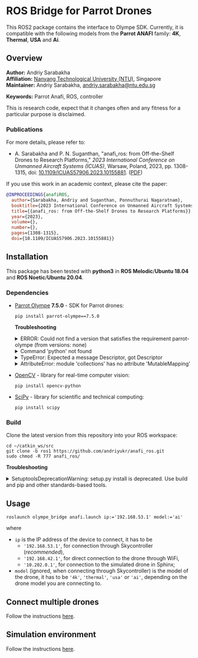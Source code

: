 # ROS Bridge for Parrot Drones

This ROS2 package contains the interface to Olympe SDK. Currently, it is compatible with the following models from the **Parrot ANAFI** family: **4K**, **Thermal**, **USA** and **Ai**.

## Overview

**Author:** Andriy Sarabakha<br />
**Affiliation:** [Nanyang Technological University (NTU)](https://www.ntu.edu.sg), Singapore<br />
**Maintainer:** Andriy Sarabakha, andriy.sarabakha@ntu.edu.sg

**Keywords:** Parrot Anafi, ROS, controller

This is research code, expect that it changes often and any fitness for a particular purpose is disclaimed.

### Publications

For more details, please refer to: 

* A. Sarabakha and P. N. Suganthan, "anafi_ros: from Off-the-Shelf Drones to Research Platforms," *2023 International Conference on Unmanned Aircraft Systems (ICUAS)*, Warsaw, Poland, 2023, pp. 1308-1315, doi: [10.1109/ICUAS57906.2023.10155881](https://doi.org/10.1109/ICUAS57906.2023.10155881). ([PDF](Parrot_Anafi.pdf))

If you use this work in an academic context, please cite the paper:
```bibtex
@INPROCEEDINGS{anafiROS,
  author={Sarabakha, Andriy and Suganthan, Ponnuthurai Nagaratnam},
  booktitle={2023 International Conference on Unmanned Aircraft Systems~(ICUAS)}, 
  title={{anafi_ros: from Off-the-Shelf Drones to Research Platforms}}, 
  year={2023},
  volume={},
  number={},
  pages={1308-1315},
  doi={10.1109/ICUAS57906.2023.10155881}}
```

## Installation

This package has been tested with **python3** in **ROS Melodic**/**Ubuntu 18.04** and **ROS Noetic**/**Ubuntu 20.04**.

### Dependencies

- [Parrot Olympe](https://developer.parrot.com/docs/olympe/installation.html) **7.5.0** - SDK for Parrot drones:

      pip install parrot-olympe==7.5.0

  **Troubleshooting**
  
    <details> 
        <summary>ERROR: Could not find a version that satisfies the requirement parrot-olympe (from versions: none)</summary>

    Install the latest version of `pip`:

      sudo apt-get install python3-pip python-dev
      echo 'export PATH="~/.local/bin:$PATH"' >> ~/.bashrc
      source ~/.bashrc
    </details>

    <details> 
        <summary>Command 'python' not found</summary>

    Set `python3` as the default `python` version:

      echo 'alias python=python3' >> ~/.bash_aliases
      source ~/.bash_aliases
    </details>
    
    <details> 
        <summary>TypeError: Expected a message Descriptor, got Descriptor</summary>

    Install `protobuf` version `3.6`:

      pip install protobuf==3.6
    </details>

    <details> 
        <summary>AttributeError: module 'collections' has no attribute 'MutableMapping'</summary>

    Install `protobuf` version `3.20.0`:

      pip install protobuf==3.20.0
    </details>

- [OpenCV](https://pypi.org/project/opencv-python/) - library for real-time computer vision:

      pip install opencv-python
    
- [SciPy](https://scipy.org/install/) - library for scientific and technical computing:

      pip install scipy    
    
### Build

Clone the latest version from this repository into your ROS workspace:

	cd ~/catkin_ws/src
	git clone -b ros1 https://github.com/andriyukr/anafi_ros.git
	sudo chmod -R 777 anafi_ros/

**Troubleshooting**

<details> 
  <summary>SetuptoolsDeprecationWarning: setup.py install is deprecated. Use build and pip and other standards-based tools.</summary>

Install `setuptools` version `58.2.0`:

    pip install setuptools==58.2.0
</details>

## Usage

    roslaunch olympe_bridge anafi.launch ip:='192.168.53.1' model:='ai'

where
* `ip` is the IP address of the device to connect, it has to be
  * `'192.168.53.1'`, for connection through Skycontroller (*recommended*),
  * `'192.168.42.1'`, for direct connection to the drone through WiFi,
  * `'10.202.0.1'`, for connection to the simulated drone in Sphinx;
* `model` (ignored, when connecting through Skycontroller) is the model of the drone, it has to be `'4k'`, `'thermal'`, `'usa'` or `'ai'`, depending on the drone model you are connecting to.

## Connect multiple drones

Follow the instructions [here](https://github.com/andriyukr/anafi_ros/blob/ros2/multiple-drones.md).

## Simulation environment

Follow the instructions [here](https://github.com/andriyukr/anafi_ros/blob/ros2/simulation.md).
